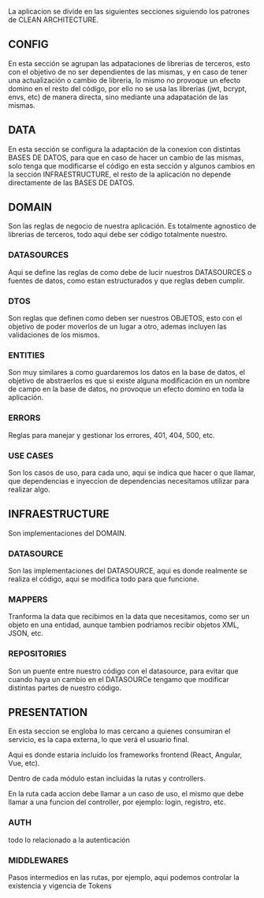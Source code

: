 La aplicacion se divide en las siguientes secciones siguiendo los patrones de CLEAN ARCHITECTURE.

## CONFIG

En esta sección se agrupan las adpataciones de librerias de terceros, esto con el objetivo de no ser dependientes de las mismas, y en caso de tener una actualización o cambio de libreria, lo mismo no provoque un efecto domino en el resto del código, por ello no se usa las librerias (jwt, bcrypt, envs, etc) de manera directa, sino mediante una adapatación de las mismas.

## DATA

En esta sección se configura la adaptación de la conexion con distintas BASES DE DATOS, para que en caso de hacer un cambio de las mismas, solo tenga que modificarse el código en esta sección y algunos cambios en la sección INFRAESTRUCTURE, el resto de la aplicación no depende directamente de las BASES DE DATOS.

## DOMAIN

Son las reglas de negocio de nuestra aplicación. Es totalmente agnostico de librerias de terceros, todo aqui debe ser código totalmente nuestro.

### DATASOURCES

Aqui se define las reglas de como debe de lucir nuestros DATASOURCES o fuentes de datos, como estan estructurados y que reglas deben cumplir.

### DTOS

Son reglas que definen como deben ser nuestros OBJETOS, esto con el objetivo de poder moverlos de un lugar a otro, ademas incluyen las validaciones de los mismos.

### ENTITIES

Son muy similares a como guardaremos los datos en la base de datos, el objetivo de abstraerlos es que si existe alguna modificación en un nombre de campo en la base de datos, no provoque un efecto domino en toda la aplicación.

### ERRORS

Reglas para manejar y gestionar los errores, 401, 404, 500, etc.

### USE CASES

Son los casos de uso, para cada uno, aqui se indica que hacer o que llamar, que dependencias e inyeccion de dependencias necesitamos utilizar para realizar algo.

## INFRAESTRUCTURE

Son implementaciones del DOMAIN.

### DATASOURCE

Son las implementaciones del DATASOURCE, aqui es donde realmente se realiza el código, aqui se modifica todo para que funcione.

### MAPPERS

Tranforma la data que recibimos en la data que necesitamos, como ser un objeto en una entidad, aunque tambien podriamos recibir objetos XML, JSON, etc.

### REPOSITORIES

Son un puente entre nuestro código con el datasource, para evitar que cuando haya un cambio en el DATASOURCe tengamo que modificar distintas partes de nuestro código.

## PRESENTATION

En esta seccion se engloba lo mas cercano a quienes consumiran el servicio, es la capa externa, lo que verá el usuario final.

Aqui es donde estaria incluido los frameworks frontend (React, Angular, Vue, etc).

Dentro de cada módulo estan incluidas la rutas y controllers.

En la ruta cada accion debe llamar a un caso de uso, el mismo que debe llamar a una funcion del controller, por ejemplo: login, registro, etc.

### AUTH

todo lo relacionado a la autenticación

### MIDDLEWARES

Pasos intermedios en las rutas, por ejemplo, aqui podemos controlar la existencia y vigencia de Tokens
